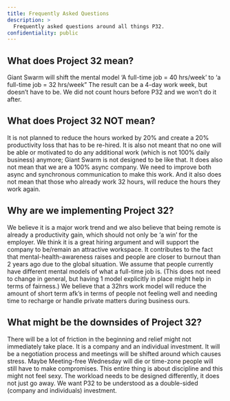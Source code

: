 ```yaml
---
title: Frequently Asked Questions
description: >
  Frequently asked questions around all things P32.
confidentiality: public
---
```


## What does Project 32 mean?
Giant Swarm will shift the mental model ‘A full-time job = 40 hrs/week’ to ‘a full-time job = 32 hrs/week” The result can be a 4-day work week, but doesn’t have to be. We did not count hours before P32 and we won’t do it after.

## What does Project 32 NOT mean?
It is not planned to reduce the hours worked by 20% and create a 20% productivity loss that has to be re-hired.
It is also not meant that no one will be able or motivated to do any additional work (which is not 100% daily business) anymore; Giant Swarm is not designed to be like that.
It does also not mean that we are a 100% async company.
We need to improve both async and synchronous communication to make this work.
And it also does not mean that those who already work 32 hours, will reduce the hours they work again.

## Why are we implementing Project 32?
We believe it is a major work trend and we also believe that being remote is already a productivity gain, which should not only be ‘a win’ for the employer.
We think it is a great hiring argument and will support the company to be/remain an attractive workspace.
It contributes to the fact that mental-health-awareness raises and people are closer to burnout than 2 years ago due to the global situation.
We assume that people currently have different mental models of what a full-time job is.
(This does not need to change in general, but having 1 model explicitly in place might help in terms of fairness.)
We believe that a 32hrs work model will reduce the amount of short term afk’s in terms of people not feeling well and needing time to recharge or handle private matters during business ours.

## What might be the downsides of Project 32?
There will be a lot of friction in the beginning and relief might not immediately take place.
It is a company and an individual investment. It will be a negotiation process and meetings will be shifted around which causes stress.
Maybe Meeting-free Wednesday will die or time-zone people will still have to make compromises.
This entire thing is about discipline and this might not feel sexy.
The workload needs to be designed differently, it does not just go away.
We want P32 to be understood as a double-sided (company and individuals) investment.

